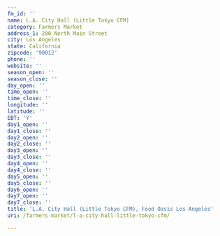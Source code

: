 ```yaml
---
fm_id: ''
name: L.A. City Hall (Little Tokyo CFM)
category: Farmers Market
address_1: 200 North Main Street
city: Los Angeles
state: California
zipcode: '90012'
phone: ''
website: ''
season_open: ''
season_close: ''
day_open: ''
time_open: ''
time_close: ''
longitude: ''
latitude: ''
EBT: 'Y'
day1_open: ''
day1_close: ''
day2_open: ''
day2_close: ''
day3_open: ''
day3_close: ''
day4_open: ''
day4_close: ''
day5_open: ''
day5_close: ''
day6_open: ''
day7_open: ''
day7_close: ''
title: 'L.A. City Hall (Little Tokyo CFM), Food Oasis Los Angeles'
uri: /farmers-market/l-a-city-hall-little-tokyo-cfm/

---
```

